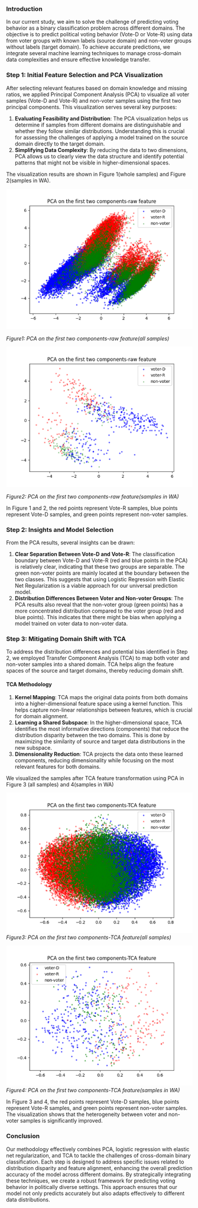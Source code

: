 ### Introduction
In our current study, we aim to solve the challenge of predicting voting behavior as a binary classification problem across different domains. The objective is to predict political voting behavior (Vote-D or Vote-R) using data from voter groups with known labels (source domain) and non-voter groups without labels (target domain). To achieve accurate predictions, we integrate several machine learning techniques to manage cross-domain data complexities and ensure effective knowledge transfer.

### Step 1: Initial Feature Selection and PCA Visualization
After selecting relevant features based on domain knowledge and missing ratios, we applied Principal Component Analysis (PCA) to visualize all voter samples (Vote-D and Vote-R) and non-voter samples using the first two principal components. This visualization serves several key purposes:

1. **Evaluating Feasibility and Distribution**: The PCA visualization helps us determine if samples from different domains are distinguishable and whether they follow similar distributions. Understanding this is crucial for assessing the challenges of applying a model trained on the source domain directly to the target domain.
2. **Simplifying Data Complexity**: By reducing the data to two dimensions, PCA allows us to clearly view the data structure and identify potential patterns that might not be visible in higher-dimensional spaces.

The visualization results are shown in Figure 1(whole samples) and Figure 2(samples in WA).

![PCA on the first two components-raw feature](PCA_raw.png)

*Figure1: PCA on the first two components-raw feature(all samples)*

![PCA on the first two components-raw feature](PCA_raw-WA.png)

*Figure2: PCA on the first two components-raw feature(samples in WA)*

In Figure 1 and 2, the red points represent Vote-R samples, blue points represent Vote-D samples, and green points represent non-voter samples. 

### Step 2: Insights and Model Selection
From the PCA results, several insights can be drawn:

1. **Clear Separation Between Vote-D and Vote-R**: The classification boundary between Vote-D and Vote-R (red and blue points in the PCA) is relatively clear, indicating that these two groups are separable. The green non-voter points are mainly located at the boundary between the two classes. This suggests that using Logistic Regression with Elastic Net Regularization is a viable approach for our universal prediction model.
2. **Distribution Differences Between Voter and Non-voter Groups**: The PCA results also reveal that the non-voter group (green points) has a more concentrated distribution compared to the voter group (red and blue points). This indicates that there might be bias when applying a model trained on voter data to non-voter data.

### Step 3: Mitigating Domain Shift with TCA
To address the distribution differences and potential bias identified in Step 2, we employed Transfer Component Analysis (TCA) to map both voter and non-voter samples into a shared domain. TCA helps align the feature spaces of the source and target domains, thereby reducing domain shift.

#### TCA Methodology
1. **Kernel Mapping**: TCA maps the original data points from both domains into a higher-dimensional feature space using a kernel function. This helps capture non-linear relationships between features, which is crucial for domain alignment.
2. **Learning a Shared Subspace**: In the higher-dimensional space, TCA identifies the most informative directions (components) that reduce the distribution disparity between the two domains. This is done by maximizing the similarity of source and target data distributions in the new subspace.
3. **Dimensionality Reduction**: TCA projects the data onto these learned components, reducing dimensionality while focusing on the most relevant features for both domains.

We visualized the samples after TCA feature transformation using PCA in Figure 3 (all samples)  and 4(samples in WA)

![PCA on the first two components-TCA feature](PCA_TCA.png)
*Figure3: PCA on the first two components-TCA feature(all samples)*

![PCA on the first two components-TCA feature](PCA_TCA-WA.png)
*Figure4: PCA on the first two components-TCA feature(samples in WA)*

In Figure 3 and 4, the red points represent Vote-D samples, blue points represent Vote-R samples, and green points represent non-voter samples. The visualization shows that the heterogeneity between voter and non-voter samples is significantly improved. 

### Conclusion
Our methodology effectively combines PCA, logistic regression with elastic net regularization, and TCA to tackle the challenges of cross-domain binary classification. Each step is designed to address specific issues related to distribution disparity and feature alignment, enhancing the overall prediction accuracy of the model across different domains. By strategically integrating these techniques, we create a robust framework for predicting voting behavior in politically diverse settings. This approach ensures that our model not only predicts accurately but also adapts effectively to different data distributions.